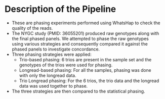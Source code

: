 # Description of the Pipeline

- These are phasing experiments performed using WhatsHap to check the quality of the reads.
- The NYGC study (PMID: 36055201) produced raw genotypes along with the final phased panels. We attempted to phase the raw genotypes using various strategies and consequently compared it against the phased panels to investigate concordance.
- Three phasing strategies were applied:
    - Trio-based phasing: 6 trios are present in the sample set and the genotypes of the trios were used for phasing.
    - Longread-based phasing: For all the samples, phasing was done with only the longread data.
    - Trio Longread phasing: For the 6 trios, the trio data and the longread data was used together to phase.
- The three strategies are then compared to the statistical phasing.